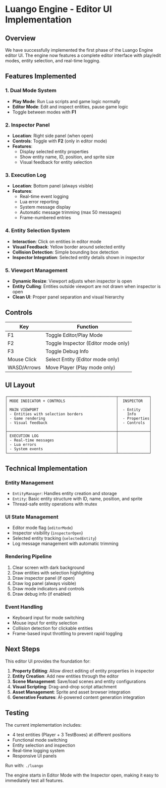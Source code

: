 # Luango Engine - Editor UI Implementation

## Overview
We have successfully implemented the first phase of the Luango Engine editor UI. The engine now features a complete editor interface with play/edit modes, entity selection, and real-time logging.

## Features Implemented

### 1. Dual Mode System
- **Play Mode**: Run Lua scripts and game logic normally
- **Editor Mode**: Edit and inspect entities, pause game logic
- Toggle between modes with **F1**

### 2. Inspector Panel
- **Location**: Right side panel (when open)
- **Controls**: Toggle with **F2** (only in editor mode)
- **Features**:
  - Display selected entity properties
  - Show entity name, ID, position, and sprite size
  - Visual feedback for entity selection

### 3. Execution Log
- **Location**: Bottom panel (always visible)
- **Features**:
  - Real-time event logging
  - Lua error reporting
  - System message display
  - Automatic message trimming (max 50 messages)
  - Frame-numbered entries

### 4. Entity Selection System
- **Interaction**: Click on entities in editor mode
- **Visual Feedback**: Yellow border around selected entity
- **Collision Detection**: Simple bounding box detection
- **Inspector Integration**: Selected entity details shown in inspector

### 5. Viewport Management
- **Dynamic Resize**: Viewport adjusts when inspector is open
- **Entity Culling**: Entities outside viewport are not drawn when inspector is open
- **Clean UI**: Proper panel separation and visual hierarchy

## Controls

| Key | Function |
|-----|----------|
| F1  | Toggle Editor/Play Mode |
| F2  | Toggle Inspector (Editor mode only) |
| F3  | Toggle Debug Info |
| Mouse Click | Select Entity (Editor mode only) |
| WASD/Arrows | Move Player (Play mode only) |

## UI Layout

```
┌─────────────────────────────────────────────────┬──────────────┐
│ MODE INDICATOR + CONTROLS                       │  INSPECTOR   │
│                                                 │              │
│ MAIN VIEWPORT                                   │  - Entity    │
│ - Entities with selection borders               │    Info      │
│ - Game rendering                                │  - Properties│
│ - Visual feedback                               │  - Controls  │
│                                                 │              │
├─────────────────────────────────────────────────┼──────────────┤
│ EXECUTION LOG                                   │              │
│ - Real-time messages                            │              │
│ - Lua errors                                    │              │
│ - System events                                 │              │
└─────────────────────────────────────────────────┴──────────────┘
```

## Technical Implementation

### Entity Management
- `EntityManager`: Handles entity creation and storage
- `Entity`: Basic entity structure with ID, name, position, and sprite
- Thread-safe entity operations with mutex

### UI State Management
- Editor mode flag (`editorMode`)
- Inspector visibility (`inspectorOpen`)
- Selected entity tracking (`selectedEntity`)
- Log message management with automatic trimming

### Rendering Pipeline
1. Clear screen with dark background
2. Draw entities with selection highlighting
3. Draw inspector panel (if open)
4. Draw log panel (always visible)
5. Draw mode indicators and controls
6. Draw debug info (if enabled)

### Event Handling
- Keyboard input for mode switching
- Mouse input for entity selection
- Collision detection for clickable entities
- Frame-based input throttling to prevent rapid toggling

## Next Steps

This editor UI provides the foundation for:
1. **Property Editing**: Allow direct editing of entity properties in inspector
2. **Entity Creation**: Add new entities through the editor
3. **Scene Management**: Save/load scenes and entity configurations
4. **Visual Scripting**: Drag-and-drop script attachment
5. **Asset Management**: Sprite and asset browser integration
6. **Generative Features**: AI-powered content generation integration

## Testing

The current implementation includes:
- 4 test entities (Player + 3 TestBoxes) at different positions
- Functional mode switching
- Entity selection and inspection
- Real-time logging system
- Responsive UI panels

Run with: `./luango`

The engine starts in Editor Mode with the Inspector open, making it easy to immediately test all features.
